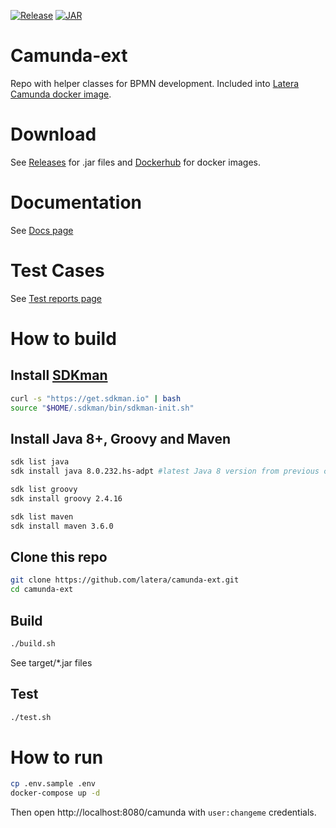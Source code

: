 [![Release](https://travis-ci.com/latera/camunda-ext.svg?branch=master)](https://travis-ci.com/latera/camunda-ext)
[![JAR](https://jitpack.io/v/latera/camunda-ext.svg)](https://jitpack.io/#latera/camunda-ext)
# Camunda-ext

Repo with helper classes for BPMN development.
Included into [Latera Camunda docker image](https://github.com/latera/camunda-docker).

# Download
See [Releases](https://github.com/latera/camunda-ext/releases) for .jar files and [Dockerhub](https://hub.docker.com/r/latera/camunda) for docker images.

# Documentation
See [Docs page](https://latera.github.io/camunda-ext/)

# Test Cases
See [Test reports page](ttps://latera.github.io/camunda-ext/test-reports)

# How to build
## Install [SDKman](https://sdkman.io/install)
```bash
curl -s "https://get.sdkman.io" | bash
source "$HOME/.sdkman/bin/sdkman-init.sh"
```
## Install Java 8+, Groovy and Maven
```bash
sdk list java
sdk install java 8.0.232.hs-adpt #latest Java 8 version from previous command

sdk list groovy
sdk install groovy 2.4.16

sdk list maven
sdk install maven 3.6.0
```
## Clone this repo
```bash
git clone https://github.com/latera/camunda-ext.git
cd camunda-ext
```
## Build
```bash
./build.sh
```
See target/*.jar files
## Test
```bash
./test.sh
```

# How to run
```bash
cp .env.sample .env
docker-compose up -d
```
Then open http://localhost:8080/camunda with `user:changeme` credentials.
